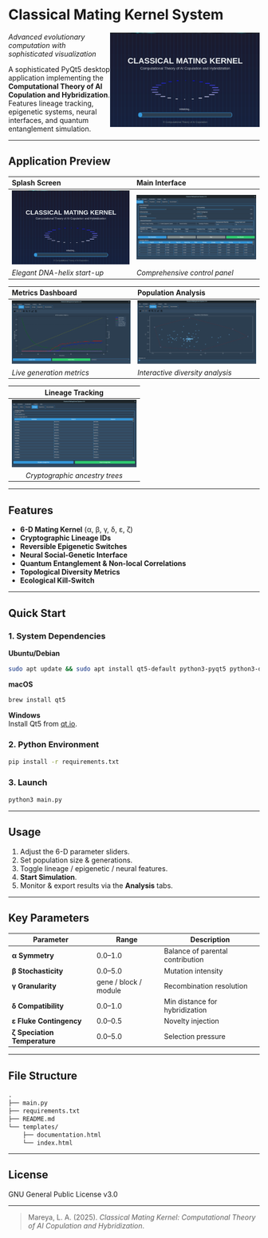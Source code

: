 # Classical Mating Kernel System

<img src="splash.png" alt="Splash Screen" width="300" align="right" />

*Advanced evolutionary computation with sophisticated visualization*

A sophisticated PyQt5 desktop application implementing the **Computational Theory of AI Copulation and Hybridization**.  
Features lineage tracking, epigenetic systems, neural interfaces, and quantum entanglement simulation.

---

## Application Preview

| Splash Screen | Main Interface |
| :--- | :--- |
| <img src="splash.png" width="250" alt="Splash Screen" /> | <img src="main.png" width="250" alt="Main Interface" /> |
| *Elegant DNA-helix start-up* | *Comprehensive control panel* |

| Metrics Dashboard | Population Analysis |
| :--- | :--- |
| <img src="metrics.png" width="250" alt="Metrics Dashboard" /> | <img src="population.png" width="250" alt="Population Analysis" /> |
| *Live generation metrics* | *Interactive diversity analysis* |

| Lineage Tracking |
| :---: |
| <img src="lineage.png" width="250" alt="Lineage System" /> |
| *Cryptographic ancestry trees* |

---

## Features
- **6-D Mating Kernel** (α, β, γ, δ, ε, ζ)  
- **Cryptographic Lineage IDs**  
- **Reversible Epigenetic Switches**  
- **Neural Social-Genetic Interface**  
- **Quantum Entanglement & Non-local Correlations**  
- **Topological Diversity Metrics**  
- **Ecological Kill-Switch**  

---

## Quick Start

### 1. System Dependencies
**Ubuntu/Debian**
```bash
sudo apt update && sudo apt install qt5-default python3-pyqt5 python3-dev
```

**macOS**
```bash
brew install qt5
```

**Windows**  
Install Qt5 from [qt.io](https://www.qt.io/download).

### 2. Python Environment
```bash
pip install -r requirements.txt
```

### 3. Launch
```bash
python3 main.py
```

---

## Usage
1. Adjust the 6-D parameter sliders.  
2. Set population size & generations.  
3. Toggle lineage / epigenetic / neural features.  
4. **Start Simulation**.  
5. Monitor & export results via the **Analysis** tabs.

---

## Key Parameters
| Parameter | Range | Description |
|-----------|-------|-------------|
| **α Symmetry** | 0.0–1.0 | Balance of parental contribution |
| **β Stochasticity** | 0.0–5.0 | Mutation intensity |
| **γ Granularity** | gene / block / module | Recombination resolution |
| **δ Compatibility** | 0.0–1.0 | Min distance for hybridization |
| **ε Fluke Contingency** | 0.0–0.5 | Novelty injection |
| **ζ Speciation Temperature** | 0.0–5.0 | Selection pressure |

---

## File Structure
```
.
├── main.py
├── requirements.txt
├── README.md
└── templates/
    ├── documentation.html
    └── index.html
```

---

## License
GNU General Public License v3.0

---

> Mareya, L. A. (2025). *Classical Mating Kernel: Computational Theory of AI Copulation and Hybridization*.
```
